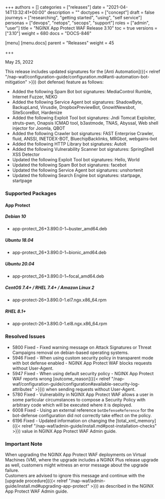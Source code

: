 +++
authors = []
categories = ["releases"]
date = "2021-04-14T13:32:41+00:00"
description = ""
doctypes = ["concept"]
draft = false
journeys = ["researching", "getting started", "using", "self service"]
personas = ["devops", "netops", "secops", "support"]
roles = ["admin", "user"]
title = "NGINX App Protect WAF Release 3.10"
toc = true
versions = ["3.10"]
weight = 680
docs = "DOCS-846"

[menu]
  [menu.docs]
    parent = "Releases"
    weight = 45

+++

May 25, 2022 

This release includes updated signatures for the [Anti Automation]({{< relref "/nap-waf/configuration-guide/configuration.md#anti-automation-bot-mitigation" >}}) (bot defense) feature as follows:

- Added the following Spam Bot bot signatures: MediaControl Rumble, Internet Fuzzer, NEKO
- Added the following Service Agent bot signatures: ShadowByte, BackupLand, Virusdie, DropboxPreviewBot, GnowitNewsbot, SiteScoreBot, Hardenize
- Added the following Exploit Tool bot signatures: Jndi Tomcat Exploiter, struts-pwn, Onapsis ICMAD tool, b3astmode, TNAS, Abyssal, Web shell injector for Joomla, QBOT
- Added the following Crawler bot signatures: FAST Enterprise Crawler, fluid, ANSSI, INETDEX-BOT, BluechipBacklinks, MRGbot, webgains-bot
- Added the following HTTP Library bot signatures: AutoIt
- Added the following Vulnerability Scanner bot signatures: SpringShell XSS Detector
- Updated the following Exploit Tool bot signatures: Hello, World
- Updated the following Spam Bot bot signatures: facebot
- Updated the following Service Agent bot signatures: unshortenit
- Updated the following Search Engine bot signatures: startpage, startpage

### Supported Packages

#### App Protect

##### Debian 10

- app-protect_26+3.890.0-1~buster_amd64.deb

##### Ubuntu 18.04

- app-protect_26+3.890.0-1~bionic_amd64.deb

##### Ubuntu 20.04

- app-protect_26+3.890.0-1~focal_amd64.deb

##### CentOS 7.4+ / RHEL 7.4+ / Amazon Linux 2

- app-protect-26+3.890.0-1.el7.ngx.x86_64.rpm

##### RHEL 8.1+

- app-protect-26+3.890.0-1.el8.ngx.x86_64.rpm

### Resolved Issues

- 5800 Fixed - Fixed warning message on Attack Signatures or Threat Campaigns removal on debian-based operating systems.
- 5946 Fixed - When using custom security policy in transparent mode with bot defense enabled - NGINX App Protect WAF blocks requests without User-Agent.
- 5947 Fixed - When using default security policy - NGINX App Protect WAF reports wrong [outcome_reason]({{< relref "/nap-waf/configuration-guide/configuration#available-security-log-attributes" >}})) when sending requests without User-Agent.
- 5780 Fixed - Vulnerability in NGINX App Protect WAF allows a user in some particular circumstances to compose a Security Policy with arbitrary code which will be executed where it is deployed.
- 6008 Fixed - Using an external reference `botDefenseReference` for the bot-defense configuration did not correctly take effect on the policy.
- 6196 Fixed - Updated information on changing the [total_xml_memory]({{< relref "/nap-waf/admin-guide/install.md#post-installation-checks" >}}) value in NGINX App Protect WAF Admin guide.

### **Important Note**

When upgrading the NGINX App Protect WAF deployments on Virtual Machines (VM), where the upgrade includes a NGINX Plus release upgrade as well, customers might witness an error message about the upgrade failure.<br>
Customers are advised to ignore this message and continue with the [upgrade procedure]({{< relref "/nap-waf/admin-guide/install.md#upgrading-app-protect" >}}) as described in the NGINX App Protect WAF Admin guide.
